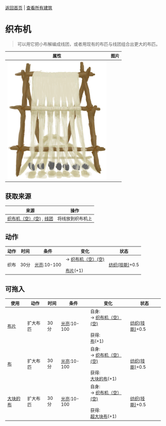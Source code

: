 [返回首页](index.md)   |  [查看所有建筑](building.md)
# 织布机  
> 可以用它把小布解编成线团，或者用现有的布匹与线团组合出更大的布匹。  
  
  属性  |   图片   
 ----  |  ----:   
   |  ![](Sprite/LoomCloth.png)   
  
## 获取来源  
来源  |  操作  
----  |  ----  
[织布机（空）(空)](LoomEmpty.md) , [线团](YarnFiber.md)  |  将线放到织布机上  
## 动作  
动作  |  时间  |  条件  |  变化  |  状态  
----  |  ----  |  ----  |  ----  |  ----  
织布  |  30分  |  [光亮](Light.md):10-100  |  → [织布机（空）(空)](LoomEmpty.md)<br><br>[布片](ClothSmall.md)(+1)  |  [纺织(技能)](Skill_Tailoring.md)+0.5  
## 可拖入  
使用  |  动作  |  时间  |  条件  |  变化  |  状态  
----  |  ----  |  ----  |  ----  |  ----  |  ----  
[布片](ClothSmall.md)  |  扩大布匹  |  30分  |  [光亮](Light.md):10-100  |  自身:<br>→ [织布机（空）(空)](LoomEmpty.md)<br><br>获得:<br>[布](Cloth.md)(+1)<br>  |  [纺织(技能)](Skill_Tailoring.md)+0.5  
[布](Cloth.md)  |  扩大布匹  |  30分  |  [光亮](Light.md):10-100  |  自身:<br>→ [织布机（空）(空)](LoomEmpty.md)<br><br>获得:<br>[大块的布](ClothLarge.md)(+1)<br>  |  [纺织(技能)](Skill_Tailoring.md)+0.5  
[大块的布](ClothLarge.md)  |  扩大布匹  |  30分  |  [光亮](Light.md):10-100  |  自身:<br>→ [织布机（空）(空)](LoomEmpty.md)<br><br>获得:<br>[超大块布](ClothVeryLarge.md)(+1)<br>  |  [纺织(技能)](Skill_Tailoring.md)+0.5  
